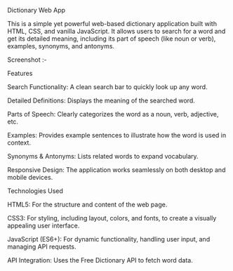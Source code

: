 Dictionary Web App

This is a simple yet powerful web-based dictionary application built with HTML, CSS, and vanilla JavaScript. It allows users to search for a word and get its detailed meaning, including its part of speech (like noun or verb), examples, synonyms, and antonyms.

Screenshot :-


Features

Search Functionality: A clean search bar to quickly look up any word.

Detailed Definitions: Displays the meaning of the searched word.

Parts of Speech: Clearly categorizes the word as a noun, verb, adjective, etc.

Examples: Provides example sentences to illustrate how the word is used in context.

Synonyms & Antonyms: Lists related words to expand vocabulary.

Responsive Design: The application works seamlessly on both desktop and mobile devices.

Technologies Used

HTML5: For the structure and content of the web page.

CSS3: For styling, including layout, colors, and fonts, to create a visually appealing user interface.

JavaScript (ES6+): For dynamic functionality, handling user input, and managing API requests.

API Integration: Uses the Free Dictionary API to fetch word data.
